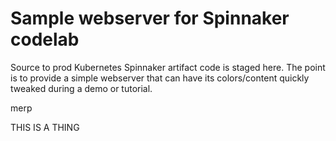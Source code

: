 # Sample webserver for Spinnaker codelab

Source to prod Kubernetes Spinnaker artifact code is staged here. The point is
to provide a simple webserver that can have its colors/content quickly tweaked
during a demo or tutorial.

merp

THIS IS A THING